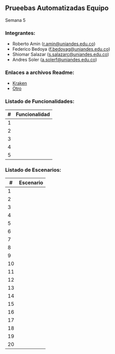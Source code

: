 ## Prueebas Automatizadas Equipo #
Semana 5
### Integrantes:
- Roberto Amin (r.amin@uniandes.edu.co)
- Federico Bedoya (f.bedoyag@uniandes.edu.co)
- Shiomar Salazar (s.salazarc@uniandes.edu.co)
- Andres Soler (a.solerf@uniandes.edu.co)

### Enlaces a archivos Readme:
- [Kraken]()
- [Otro]()


### Listado de Funcionalidades:
| # | Funcionalidad |
|---|---------------|
| 1 |  |
| 2 |  |
| 3 |  |
| 4 |  |
| 5 |  |

### Listado de Escenarios:
| #  | Escenario |
|----|-----------|
| 1  |  |
| 2  |  |
| 3  |  |
| 4  |  |
| 5  |  |
| 6  |  |
| 7  |  |
| 8  |  |
| 9  |  |
| 10 |  |
| 11 |  |
| 12 |  |
| 13 |  |
| 14 |  |
| 15 |  |
| 16 |  |
| 17 |  |
| 18 |  |
| 19 |  |
| 20 |  |
